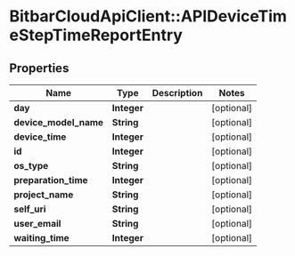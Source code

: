 # BitbarCloudApiClient::APIDeviceTimeStepTimeReportEntry

## Properties
Name | Type | Description | Notes
------------ | ------------- | ------------- | -------------
**day** | **Integer** |  | [optional] 
**device_model_name** | **String** |  | [optional] 
**device_time** | **Integer** |  | [optional] 
**id** | **Integer** |  | [optional] 
**os_type** | **String** |  | [optional] 
**preparation_time** | **Integer** |  | [optional] 
**project_name** | **String** |  | [optional] 
**self_uri** | **String** |  | [optional] 
**user_email** | **String** |  | [optional] 
**waiting_time** | **Integer** |  | [optional] 


